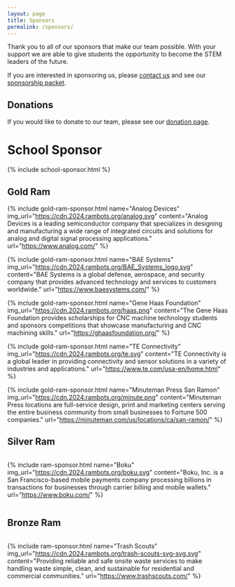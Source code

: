 ```yaml
---
layout: page
title: Sponsors
permalink: /sponsors/
---
```

Thank you to all of our sponsors that make our team possible. With your support we are able to give students the 
opportunity to become the STEM leaders of the future.

If you are interested in sponsoring us, please [contact us](contact.md) and see our [sponsorship packet][sponsorship_packet].

## Donations
If you would like to donate to our team, please see our [donation page](/donate).

# School Sponsor
{% include school-sponsor.html %}

## Gold Ram

{% include gold-ram-sponsor.html name="Analog Devices" img_url="https://cdn.2024.rambots.org/analog.svg" content="Analog Devices is a leading semiconductor company that specializes in designing and manufacturing a wide range of integrated circuits and solutions for analog and digital signal processing applications." url="https://www.analog.com/" %}

{% include gold-ram-sponsor.html name="BAE Systems" img_url="https://cdn.2024.rambots.org/BAE_Systems_logo.svg" content="BAE Systems is a global defense, aerospace, and security company that provides advanced technology and services to customers worldwide." url="https://www.baesystems.com/" %}

{% include gold-ram-sponsor.html name="Gene Haas Foundation" img_url="https://cdn.2024.rambots.org/haas.png" content="The Gene Haas Foundation provides scholarships for CNC machine technology students and sponsors competitions that showcase manufacturing and CNC machining skills." url="https://ghaasfoundation.org/" %}

{% include gold-ram-sponsor.html name="TE Connectivity" img_url="https://cdn.2024.rambots.org/te.svg" content="TE Connectivity is a global leader in providing connectivity and sensor solutions in a variety of industries and applications." url="https://www.te.com/usa-en/home.html" %}

{% include gold-ram-sponsor.html name="Minuteman Press San Ramon" img_url="https://cdn.2024.rambots.org/minute.png" content="Minuteman Press locations are full-service design, print and marketing centers serving the entire business community from small businesses to Fortune 500 companies." url="https://minuteman.com/us/locations/ca/san-ramon/" %}

## Silver Ram
<div style="display: flex; flex-wrap: wrap;">

{% include ram-sponsor.html name="Boku" img_url="https://cdn.2024.rambots.org/boku.svg" content="Boku, Inc. is a San Francisco-based mobile payments company processing billions in transactions for businesses through carrier billing and mobile wallets." url="https://www.boku.com/" %}

</div>

## Bronze Ram
<div style="display: flex; flex-wrap: wrap;">

{% include ram-sponsor.html name="Trash Scouts" img_url="https://cdn.2024.rambots.org/trash-scouts-svg-svg.svg" content="Providing reliable and safe onsite waste services to make handling waste simple, clean, and sustainable for residential and commercial communities." url="https://www.trashscouts.com/" %}

</div>

[contact]: /contact.md/
[sponsorship_packet]: /assets/biz/sponsorship_packet.pdf